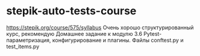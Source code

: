 # stepik-auto-tests-course
https://stepik.org/course/575/syllabus
Очень хорошо структурированный курс, рекомендую
Домашнее задание к модулю 3.6 Pytest-параметризация, конфигурирование и плагины. Файлы conftest.py и test_items.py
